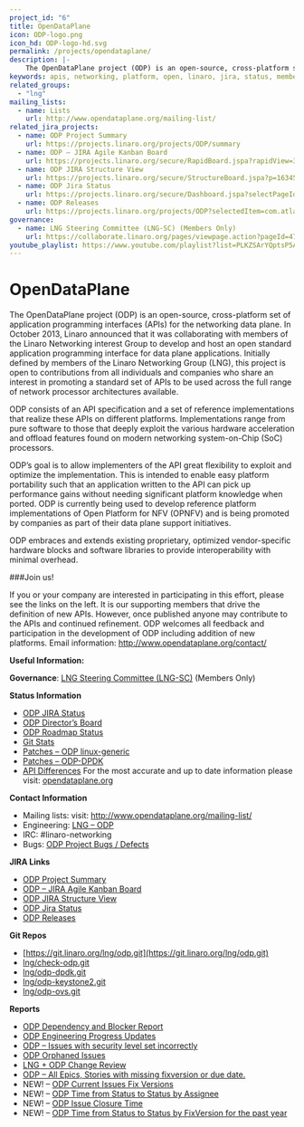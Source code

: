 ```yaml
---
project_id: "6"
title: OpenDataPlane
icon: ODP-logo.png
icon_hd: ODP-logo-hd.svg
permalink: /projects/opendataplane/
description: |-
    The OpenDataPlane project (ODP) is an open-source, cross-platform set of application programming interfaces (APIs) for the networking data plane.
keywords: apis, networking, platform, open, linaro, jira, status, members, data, information
related_groups:
  - "lng"
mailing_lists:
  - name: Lists
    url: http://www.opendataplane.org/mailing-list/
related_jira_projects:
  - name: ODP Project Summary
    url: https://projects.linaro.org/projects/ODP/summary
  - name: ODP – JIRA Agile Kanban Board
    url: https://projects.linaro.org/secure/RapidBoard.jspa?rapidView=30
  - name: ODP JIRA Structure View
    url: https://projects.linaro.org/secure/StructureBoard.jspa?p=1634592777
  - name: ODP Jira Status
    url: https://projects.linaro.org/secure/Dashboard.jspa?selectPageId=10200
  - name: ODP Releases
    url: https://projects.linaro.org/projects/ODP?selectedItem=com.atlassian.jira.jira-projects-plugin:release-page&status=all
governance:
  - name: LNG Steering Committee (LNG-SC) (Members Only)
    url: https://collaborate.linaro.org/pages/viewpage.action?pageId=47842677
youtube_playlist: https://www.youtube.com/playlist?list=PLKZSArYQptsP5AQz0xHG_vaMxbCVRM2jE
---
```

# OpenDataPlane

The OpenDataPlane project (ODP) is an open-source, cross-platform set of application programming interfaces (APIs) for the networking data plane. In October 2013, Linaro announced that it was collaborating with members of the Linaro Networking interest Group to develop and host an open standard application programming interface for data plane applications. Initially defined by members of the Linaro Networking Group (LNG), this project is open to contributions from all individuals and companies who share an interest in promoting a standard set of APIs to be used across the full range of network processor architectures available.

ODP consists of an API specification and a set of reference implementations that realize these APIs on different platforms. Implementations range from pure software to those that deeply exploit the various hardware acceleration and offload features found on modern networking system-on-Chip (SoC) processors.

ODP’s goal is to allow implementers of the API great flexibility to exploit and optimize the implementation. This is intended to enable easy platform portability such that an application written to the API can pick up performance gains without needing significant platform knowledge when ported. ODP is currently being used to develop reference platform implementations of Open Platform for NFV (OPNFV) and is being promoted by companies as part of their data plane support initiatives.

ODP embraces and extends existing proprietary, optimized vendor-specific hardware blocks and software libraries to provide interoperability with minimal overhead.

###Join us!

If you or your company are interested in participating in this effort, please see the links on the left. It is our supporting members that drive the definition of new APIs. However, once published anyone may contribute to the APIs and continued refinement. ODP welcomes all feedback and participation in the development of ODP including addition of new platforms. Email information: http://www.opendataplane.org/contact/

**Useful Information:**

**Governance**: [LNG Steering Committee (LNG-SC)](https://collaborate.linaro.org/pages/viewpage.action?pageId=47842677) (Members Only)

**Status Information**

* [ODP JIRA Status](https://projects.linaro.org/secure/Dashboard.jspa?selectPageId=10200)
* [ODP Director’s Board](https://projects.linaro.org/secure/Dashboard.jspa?selectPageId=10410)
* [ODP Roadmap Status](https://www.opendataplane.org/roadmap/)
* [Git Stats](http://www.opendataplane.org/git-stats/)
* [Patches – ODP linux-generic](http://patches.opendataplane.org/project/lng-odp/list/)
* [Patches – ODP-DPDK](http://patches.opendataplane.org/project/lng-odp-dpdk/list/)
* [API Differences](http://www.opendataplane.org/api-documentation/api-differences/)
For the most accurate and up to date information please visit: [opendataplane.org](http://www.opendataplane.org/)

**Contact Information**

* Mailing lists: visit: http://www.opendataplane.org/mailing-list/
* Engineering: [LNG – ODP](https://collaborate.linaro.org/display/LNG)
* IRC: #linaro-networking
* Bugs: [ODP Project Bugs / Defects](https://bugs.linaro.org/describecomponents.cgi?product=OpenDataPlane)

**JIRA Links**

* [ODP Project Summary](https://projects.linaro.org/projects/ODP/summary)
* [ODP – JIRA Agile Kanban Board](https://projects.linaro.org/secure/RapidBoard.jspa?rapidView=30)
* [ODP JIRA Structure View](https://projects.linaro.org/secure/StructureBoard.jspa?p=1634592777)
* [ODP Jira Status](https://projects.linaro.org/secure/Dashboard.jspa?selectPageId=10200)
* [ODP Releases](https://projects.linaro.org/projects/ODP?selectedItem=com.atlassian.jira.jira-projects-plugin:release-page&status=all)

**Git Repos**

* [https://git.linaro.org/lng/odp.git](https://git.linaro.org/lng/odp.git)
* [lng/check-odp.git](https://git.linaro.org/lng/check-odp.git)
* [lng/odp-dpdk.git](https://git.linaro.org/lng/odp-dpdk.git)
* [lng/odp-keystone2.git](https://git.linaro.org/lng/odp-keystone2.git)
* [lng/odp-ovs.git](https://git.linaro.org/lng/odp-ovs.git)

**Reports**

* [ODP Dependency and Blocker Report](https://collaborate.linaro.org/display/LNG/ODP+Dependency+and+Blocker+Report?src=contextnavpagetreemode)
* [ODP Engineering Progress Updates](https://collaborate.linaro.org/display/LNG/ODP+Engineering+Progress+Updates?src=contextnavpagetreemode)
* [ODP – Issues with security level set incorrectly](https://collaborate.linaro.org/display/LNG/ODP+-+Issues+with+security+level+set+incorrectly?src=contextnavpagetreemode)
* [ODP Orphaned Issues](https://collaborate.linaro.org/display/LNG/ODP+Orphaned+Issues?src=contextnavpagetreemode)
* [LNG + ODP Change Review](https://collaborate.linaro.org/pages/viewpage.action?pageId=49840788&src=contextnavpagetreemode)
* [ODP – All Epics, Stories with missing fixversion or due date.](https://collaborate.linaro.org/pages/viewpage.action?pageId=49841686&src=contextnavpagetreemode)
* NEW! – [ODP Current Issues Fix Versions](https://projects.linaro.org/secure/DataplaneReport!default.jspa?report=fbbb67a8-2f56-47cf-912b-0eccab3f8026&action=run)
* NEW! – [ODP Time from Status to Status by Assignee](https://projects.linaro.org/secure/DataplaneReport!default.jspa?report=ab450ccb-6443-4bb1-b748-9e10db7d1f07&action=run)
* NEW! – [ODP Issue Closure Time](https://projects.linaro.org/secure/DataplaneReport!default.jspa?report=d7415a11-77fb-45b7-b9fb-902622c37a69&action=run)
* NEW! – [ODP Time from Status to Status by FixVersion for the past year](https://projects.linaro.org/secure/DataplaneReport!default.jspa?report=5d2a40da-2d35-479c-a0c4-9a0d97270490)

